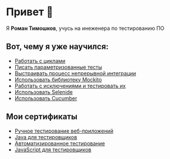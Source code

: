 # Привет 👋

Я **Роман Тимошков**, учусь на инеженера по тестированию ПО

## Вот, чему я уже научился:

* [Работать с циклами](https://github.com/RTimoshkow/purchase_statistics)
* [Писать параметризованные тесты](https://github.com/RTimoshkow/Radio)
* [Выстраивать процесс непрерывной интеграции](https://github.com/RTimoshkow/syndrome_100_percent)
* [Использовать библиотеку Mockito](https://github.com/RTimoshkow/Afisha/tree/layers)
* [Работать с исключениями и тестировать их](https://github.com/RTimoshkow/INH)
* [Использовать Selenide](https://github.com/RTimoshkow/Selenide)
* [Использовать Cucumber](https://github.com/RTimoshkow/Cucumber)



## Мои сертификаты
* [Ручное тестирование веб-приложений](https://drive.google.com/file/d/1XN7ORp2zxweuWlXee4ekhXwSymNeMSml/view?usp=sharing)
* [Java для тестировщиков](https://drive.google.com/file/d/1tx1X942Il9wqDbwQB3lnYf9J7rcyLLcV/view?usp=sharing)
* [Автоматизированное тестирование](https://drive.google.com/file/d/1tBCIseQJj7r71UGEIVCXbj976iR8n9dK/view?usp=sharing)
* [JavaScript для тестировщиков](https://drive.google.com/file/d/1P7Uvq3EFdISEZ50XiGdIHuMLhICE-FJI/view?usp=sharing)
<!--
**RTimoshkow/RTimoshkow** is a ✨ _special_ ✨ repository because its `README.md` (this file) appears on your GitHub profile.

Here are some ideas to get you started:

- 🔭 I’m currently working on ...
- 🌱 I’m currently learning ...
- 👯 I’m looking to collaborate on ...
- 🤔 I’m looking for help with ...
- 💬 Ask me about ...
- 📫 How to reach me: ...
- 😄 Pronouns: ...
- ⚡ Fun fact: ...

**JavaSсript**
* [Обрабатывать исключения](https://github.com/RTimoshkow/bjs-2-homeworks/tree/main/6.exception-closure)
* [Работать с асинхронностью](https://github.com/RTimoshkow/bjs-2-homeworks/tree/main/7.async)
* [Использовать для тестирования Jest и Playwright](https://github.com/RTimoshkow/Playwright)
* [Использовать jest-puppeteer](https://github.com/RTimoshkow/jsaqa-code/tree/main/7.4/puppeteer)
-->
